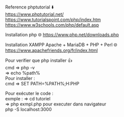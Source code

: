 Reference phptutorial ⬇️ <br>
      https://www.phptutorial.net/ <br>
      https://www.tutorialspoint.com/php/index.htm <br>
      https://www.w3schools.com/php/default.asp

Installation php 🌐
      https://www.php.net/downloads.php

Installation XAMPP Apache + MariaDB + PHP + Perl 🌐
     https://www.apachefriends.org/fr/index.html

Pour verifier que php installer 👍 <br>
    cmd => php -v <br>
        => echo %path% <br>
Pour installer : <br>
  cmd =>  SET PATH=%PATH%;H:PHP <br>

Pour exécuter le code : <br>
   exmple  : => cd tutoriel <br>
             => php exmpl.php 
pour executer dans navigateur <br>
   php -S localhost:3000